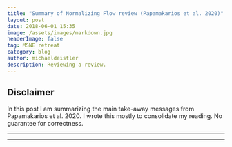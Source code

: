 ```yaml
---
title: "Summary of Normalizing Flow review (Papamakarios et al. 2020)"
layout: post
date: 2018-06-01 15:35
image: /assets/images/markdown.jpg
headerImage: false
tag: MSNE retreat
category: blog
author: michaeldeistler
description: Reviewing a review.
---
```


## Disclaimer
In this post I am summarizing the main take-away messages from Papamakarios et al. 2020. I wrote this mostly to consolidate my reading. No guarantee for correctness.

---



---
